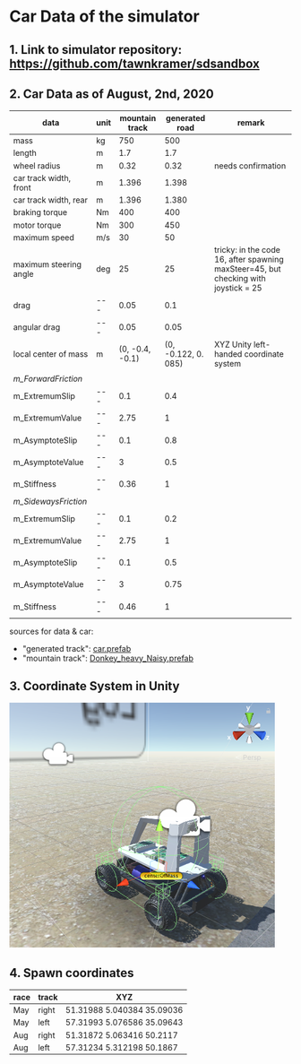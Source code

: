 # Car Data of the simulator

## 1. Link to simulator repository: https://github.com/tawnkramer/sdsandbox

## 2. Car Data as of August, 2nd, 2020

| data                   | unit | mountain track | generated road      | remark             |
|------------------------|------|----------------|---------------------|--------------------|     
| mass                   | kg   | 750            | 500                 |                    |
| length                 | m    | 1.7            | 1.7                 |                    |
| wheel radius           | m    | 0.32           | 0.32                | needs confirmation |
| car track width, front | m    | 1.396          | 1.398               |                    |
| car track width, rear  | m    | 1.396          | 1.380               |                    |
| braking torque         | Nm   | 400            | 400                 |                    |
| motor torque           | Nm   | 300            | 450                 |                    |
| maximum speed          | m/s  | 30             | 50                  |                    |
| maximum steering angle | deg  | 25             | 25                  | tricky: in the code 16, after spawning maxSteer=45, but checking with joystick = 25 |
| drag                   | ---  | 0.05           | 0.1                 |                    |
| angular drag           | ---  | 0.05           | 0.05                |                    |
| local center of mass   | m    | (0, -0.4, -0.1)| (0, -0.122, 0. 085) | XYZ Unity left-handed coordinate system |
|                        |      |                |                     |                    |
| *m_ForwardFriction*    |      |                |                     |                    |
| m_ExtremumSlip         | ---  | 0.1            | 0.4                 |                    |
| m_ExtremumValue        | ---  | 2.75           | 1                   |                    |
| m_AsymptoteSlip        | ---  | 0.1            | 0.8                 |                    |
| m_AsymptoteValue       | ---  | 3              | 0.5                 |                    |
| m_Stiffness            | ---  | 0.36           | 1                   |                    |
| *m_SidewaysFriction*   |      |                |                     |                    |     
| m_ExtremumSlip         | ---  | 0.1            | 0.2                 |                    |
| m_ExtremumValue        | ---  | 2.75           | 1                   |                    |
| m_AsymptoteSlip        | ---  | 0.1            | 0.5                 |                    |
| m_AsymptoteValue       | ---  | 3              | 0.75                |                    |
| m_Stiffness            | ---  | 0.46           | 1                   |                    |

sources for data & car:
- "generated track": [car.prefab](https://github.com/tawnkramer/sdsandbox/blob/fecf2f64c11a82f9b088ccbf0f734dfd6d8dea3c/sdsim/Assets/Prefabs/car.prefab)
- "mountain track": [Donkey_heavy_Naisy.prefab](https://github.com/tawnkramer/sdsandbox/blob/c0118fd7a52a865dba6d1bc50568c5dcfabf716f/sdsim/Assets/Prefabs/Donkey_heavy_Naisy.prefab)


## 3. Coordinate System in Unity

![Unity Coordinate System](https://github.com/connected-autonomous-mobility/40-VirtualRacing/blob/master/simulator-car-data/Unity-Donkey-CoordinateSystem.png)

## 4. Spawn coordinates
| race  | track  | XYZ |
|-------|--------|-----|
| May   | right  |  51.31988 5.040384 35.09036 |
| May   | left   |  57.31993 5.076586 35.09643 |
| Aug   | right  |  51.31872 5.063416 50.2117  |
| Aug   | left   |  57.31234 5.312198 50.1867  |

